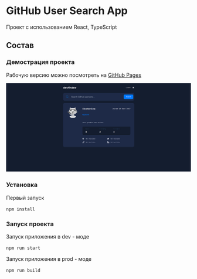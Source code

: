 # GitHub User Search App

Проект с использованием React, TypeScript

## Состав

### Демострация проекта

Рабочую версию можно посмотреть на [GitHub Pages](https://yomche.github.io/github-user-search-app/)

![](public/screen.png)

### Установка

Первый запуск 

```
npm install
```

### Запуск проекта

Запуск приложения в dev - моде

```
npm run start
```

Запуск приложения в prod - моде

```
npm run build
```
